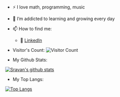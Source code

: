 - :zap: I love math, programming, music
- 🌱 I’m addicted to learning and growing every day
- 📫 How to find me: 
  - :office: [LinkedIn](https://www.linkedin.com/in/paka-sravan-kumar-yadav-69097a158/)
 

- Visitor's Count: ![Visitor Count](https://profile-counter.glitch.me/SravanKumar35/count.svg)

- My Github Stats:

[![Sravan's github stats](https://github-readme-stats.vercel.app/api?username=SravanKumar35&count_private=true&show_icons=true&theme=radical&hide_rank=false)](https://github.com/anuraghazra/github-readme-stats)

- My Top Langs:

[![Top Langs](https://github-readme-stats.vercel.app/api/top-langs/?username=SravanKumar35)](https://github.com/SravanKumar35/github-readme-stats)
